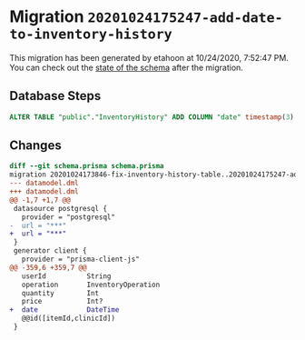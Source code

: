 # Migration `20201024175247-add-date-to-inventory-history`

This migration has been generated by etahoon at 10/24/2020, 7:52:47 PM.
You can check out the [state of the schema](./schema.prisma) after the migration.

## Database Steps

```sql
ALTER TABLE "public"."InventoryHistory" ADD COLUMN "date" timestamp(3)   NOT NULL 
```

## Changes

```diff
diff --git schema.prisma schema.prisma
migration 20201024173846-fix-inventory-history-table..20201024175247-add-date-to-inventory-history
--- datamodel.dml
+++ datamodel.dml
@@ -1,7 +1,7 @@
 datasource postgresql {
   provider = "postgresql"
-  url = "***"
+  url = "***"
 }
 generator client {
   provider = "prisma-client-js"
@@ -359,6 +359,7 @@
   userId          String
   operation       InventoryOperation
   quantity        Int
   price           Int?
+  date            DateTime
   @@id([itemId,clinicId])
 }
```


